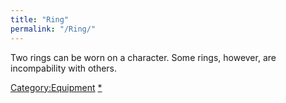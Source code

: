 ```yaml
---
title: "Ring"
permalink: "/Ring/"
---
```


Two rings can be worn on a character. Some rings, however, are
incompability with others.

[Category:Equipment](Category:Equipment "wikilink")
[\*](Category:Weapons "wikilink")